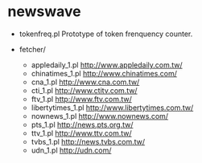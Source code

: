 newswave
========

* tokenfreq.pl
	Prototype of token frenquency counter.

* fetcher/
	* appledaily_1.pl	http://www.appledaily.com.tw/
	* chinatimes_1.pl	http://www.chinatimes.com/
	* cna_1.pl	http://www.cna.com.tw/
	* cti_1.pl	http://www.ctitv.com.tw/
	* ftv_1.pl	http://www.ftv.com.tw/
	* libertytimes_1.pl	http://www.libertytimes.com.tw/
	* nownews_1.pl	http://www.nownews.com/
	* pts_1.pl	http://news.pts.org.tw/
	* ttv_1.pl	http://www.ttv.com.tw/
	* tvbs_1.pl	http://news.tvbs.com.tw/
	* udn_1.pl	http://udn.com/
